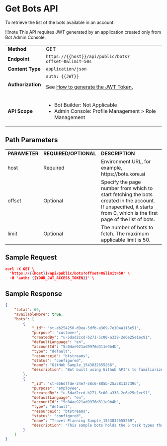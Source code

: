 

# Get Bots API

To retrieve the list of the bots available in an account.

!!!note
This API requires JWT generated by an application created only from Bot Admin Console.


<table>
  <tr>
   <td><strong>Method</strong>
   </td>
   <td>GET
   </td>
  </tr>
  <tr>
   <td><strong>Endpoint</strong>
   </td>
   <td><code>https://{{host}}/api/public/bots?offset=0&limit=50s</code>
   </td>
  </tr>
  <tr>
   <td><strong>Content Type</strong>
   </td>
   <td><code>application/json</code>
   </td>
  </tr>
  <tr>
   <td><strong>Authorization</strong>
   </td>
   <td><code>auth: {{JWT}}</code>
<p>
See <a href="../api-introduction/#generating-the-jwt-token">How to generate the JWT Token.</a>
   </td>
  </tr>
  <tr>
   <td><strong>API Scope</strong>
   </td>
   <td>
<ul>

<li>Bot Builder: Not Applicable

<li>Admin Console: Profile Management > Role Management
</li>
</ul>
   </td>
  </tr>
</table>


 


## Path Parameters


<table>
  <tr>
   <td><strong>PARAMETER</strong>
   </td>
   <td><strong>REQUIRED/OPTIONAL</strong>
   </td>
   <td><strong>DESCRIPTION</strong>
   </td>
  </tr>
  <tr>
   <td>host
   </td>
   <td>Required
   </td>
   <td>Environment URL, for example, https://bots.kore.ai
   </td>
  </tr>
  <tr>
   <td>offset
   </td>
   <td>Optional
   </td>
   <td>Specify the page number from which to start fetching the bots created in the account. If unspecified, it starts from 0, which is the first page of the list of bots.
   </td>
  </tr>
  <tr>
   <td>limit
   </td>
   <td>Optional
   </td>
   <td>The number of bots to fetch. The maximum applicable limit is 50.
   </td>
  </tr>
</table>


 


## Sample Request


```json
curl -X GET \
  'https://{{host}}/api/public/bots?offset=0&limit=50' \
  -H 'auth: {{YOUR_JWT_ACCESS_TOKEN}}' \
```


 


## Sample Response


```json
{
    "total": 69,
    "availableMore": true,
    "bots": [
        {
            "_id": "st-eb254250-d9ea-5dfb-a369-7e104a115e51",
            "purpose": "customer",
            "createdBy": "u-5dad2ccd-b271-5c00-a338-2e6e25e1ec91",
            "defaultLanguage": "en",
            "accountId": "5c04ae921ad9976d311e9b4b",
            "type": "default",
            "resourceid": "btstreams",
            "status": "configured",
            "name": "GitHub Sample_1543832655266",
            "description": "Bot built using Github API's to familiarize you with a few basic features of the platform. Provide the IDP  information and Trying the bot with your Git repo. Start exploring the configurations to know more about alert, action and knowledge tasks."
        },
        {
            "_id": "st-656dffde-34e7-58c6-885b-25a38112739d",
            "purpose": "employee",
            "createdBy": "u-5dad2ccd-b271-5c00-a338-2e6e25e1ec91",
            "defaultLanguage": "en",
            "accountId": "5c04ae921ad9976d311e9b4b",
            "type": "default",
            "resourceid": "btstreams",
            "status": "configured",
            "name": "Travel Planning Sample_1543832655269",
            "description": "This sample bots holds the 5 task types that the platform offers. The bot is built using open APIs to get flight information,  location information and  weather details. Explore and train the bot for natural language to better respond to your intent."
        }
    ]
}
```